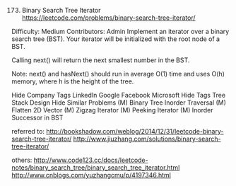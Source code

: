 173. Binary Search Tree Iterator  
https://leetcode.com/problems/binary-search-tree-iterator/

Difficulty: Medium
Contributors: Admin
Implement an iterator over a binary search tree (BST). Your iterator will be initialized with the root node of a BST.

Calling next() will return the next smallest number in the BST.

Note: next() and hasNext() should run in average O(1) time and uses O(h) memory, where h is the height of the tree.

Hide Company Tags LinkedIn Google Facebook Microsoft
Hide Tags Tree Stack Design
Hide Similar Problems (M) Binary Tree Inorder Traversal (M) Flatten 2D Vector (M) Zigzag Iterator (M) Peeking Iterator (M) Inorder Successor in BST

referred to:
http://bookshadow.com/weblog/2014/12/31/leetcode-binary-search-tree-iterator/
http://www.jiuzhang.com/solutions/binary-search-tree-iterator/

others:
http://www.code123.cc/docs/leetcode-notes/binary_search_tree/binary_search_tree_iterator.html
http://www.cnblogs.com/yuzhangcmu/p/4197346.html
